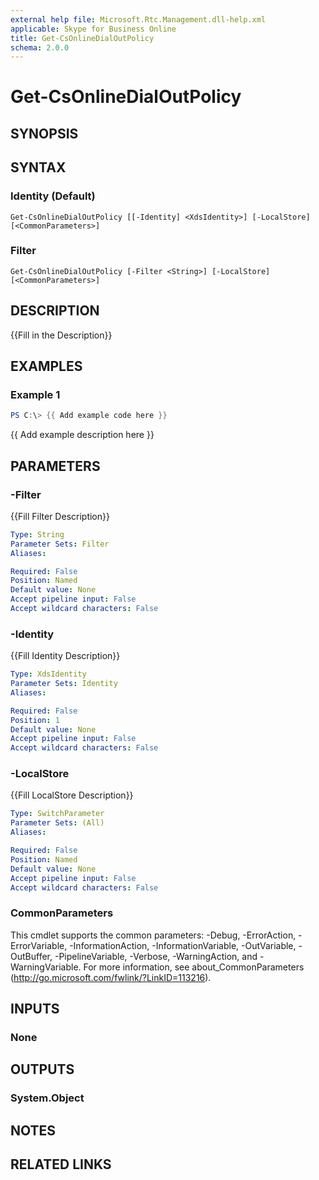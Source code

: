 ```yaml
---
external help file: Microsoft.Rtc.Management.dll-help.xml 
applicable: Skype for Business Online
title: Get-CsOnlineDialOutPolicy
schema: 2.0.0
---
```


# Get-CsOnlineDialOutPolicy

## SYNOPSIS

## SYNTAX

### Identity (Default)
```
Get-CsOnlineDialOutPolicy [[-Identity] <XdsIdentity>] [-LocalStore] [<CommonParameters>]
```

### Filter
```
Get-CsOnlineDialOutPolicy [-Filter <String>] [-LocalStore] [<CommonParameters>]
```

## DESCRIPTION
{{Fill in the Description}}

## EXAMPLES

### Example 1
```powershell
PS C:\> {{ Add example code here }}
```

{{ Add example description here }}

## PARAMETERS

### -Filter
{{Fill Filter Description}}

```yaml
Type: String
Parameter Sets: Filter
Aliases:

Required: False
Position: Named
Default value: None
Accept pipeline input: False
Accept wildcard characters: False
```

### -Identity
{{Fill Identity Description}}

```yaml
Type: XdsIdentity
Parameter Sets: Identity
Aliases:

Required: False
Position: 1
Default value: None
Accept pipeline input: False
Accept wildcard characters: False
```

### -LocalStore
{{Fill LocalStore Description}}

```yaml
Type: SwitchParameter
Parameter Sets: (All)
Aliases:

Required: False
Position: Named
Default value: None
Accept pipeline input: False
Accept wildcard characters: False
```

### CommonParameters
This cmdlet supports the common parameters: -Debug, -ErrorAction, -ErrorVariable, -InformationAction, -InformationVariable, -OutVariable, -OutBuffer, -PipelineVariable, -Verbose, -WarningAction, and -WarningVariable.
For more information, see about_CommonParameters (http://go.microsoft.com/fwlink/?LinkID=113216).

## INPUTS

### None

## OUTPUTS

### System.Object

## NOTES

## RELATED LINKS
